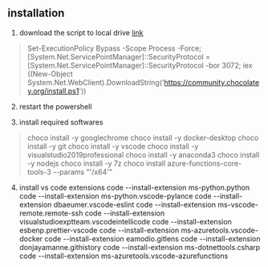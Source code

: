 ## installation

1. download the script to local drive [link](https://chocolatey.org/install)

> Set-ExecutionPolicy Bypass -Scope Process -Force; [System.Net.ServicePointManager]::SecurityProtocol = [System.Net.ServicePointManager]::SecurityProtocol -bor 3072; iex ((New-Object System.Net.WebClient).DownloadString('https://community.chocolatey.org/install.ps1'))


2. restart the powershell

3. install required softwares
> choco install -y googlechrome
> choco install -y docker-desktop 
> choco install -y git
> choco install -y vscode
> choco install -y visualstudio2019professional
> choco install -y anaconda3
> choco install -y nodejs
> choco install -y 7z
> choco install azure-functions-core-tools-3 --params "'/x64'"

4. install vs code extensions
code --install-extension ms-python.python
code --install-extension ms-python.vscode-pylance
code --install-extension dbaeumer.vscode-eslint
code --install-extension ms-vscode-remote.remote-ssh
code --install-extension visualstudioexptteam.vscodeintellicode
code --install-extension esbenp.prettier-vscode
code --install-extension ms-azuretools.vscode-docker
code --install-extension eamodio.gitlens
code --install-extension donjayamanne.githistory
code --install-extension ms-dotnettools.csharp
code --install-extension ms-azuretools.vscode-azurefunctions


